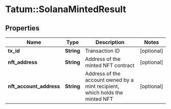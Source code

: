 # Tatum::SolanaMintedResult

## Properties
Name | Type | Description | Notes
------------ | ------------- | ------------- | -------------
**tx_id** | **String** | Transaction ID | [optional] 
**nft_address** | **String** | Address of the minted NFT contract | [optional] 
**nft_account_address** | **String** | Address of the account owned by a mint recipient, which holds the minted NFT | [optional] 

